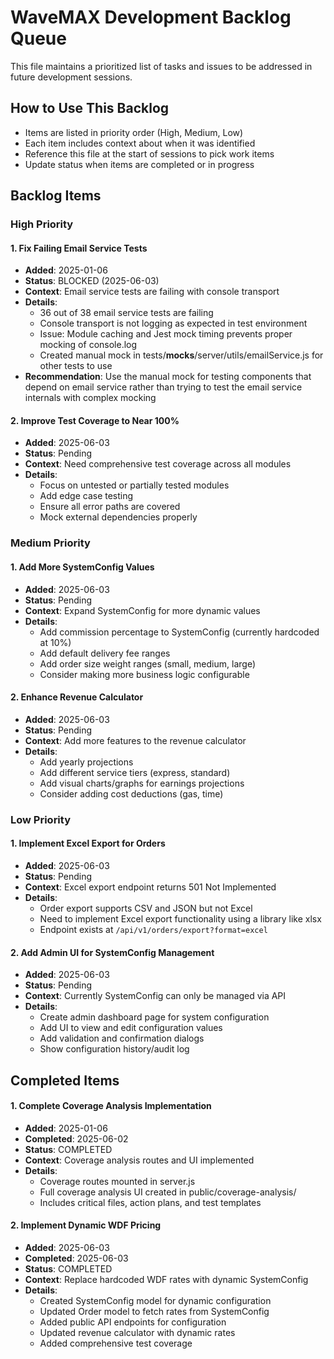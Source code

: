 # WaveMAX Development Backlog Queue

This file maintains a prioritized list of tasks and issues to be addressed in future development sessions.

## How to Use This Backlog
- Items are listed in priority order (High, Medium, Low)
- Each item includes context about when it was identified
- Reference this file at the start of sessions to pick work items
- Update status when items are completed or in progress

## Backlog Items

### High Priority

#### 1. Fix Failing Email Service Tests
- **Added**: 2025-01-06
- **Status**: BLOCKED (2025-06-03)
- **Context**: Email service tests are failing with console transport
- **Details**: 
  - 36 out of 38 email service tests are failing
  - Console transport is not logging as expected in test environment
  - Issue: Module caching and Jest mock timing prevents proper mocking of console.log
  - Created manual mock in tests/__mocks__/server/utils/emailService.js for other tests to use
- **Recommendation**: Use the manual mock for testing components that depend on email service rather than trying to test the email service internals with complex mocking

#### 2. Improve Test Coverage to Near 100%
- **Added**: 2025-06-03
- **Status**: Pending
- **Context**: Need comprehensive test coverage across all modules
- **Details**:
  - Focus on untested or partially tested modules
  - Add edge case testing
  - Ensure all error paths are covered
  - Mock external dependencies properly

### Medium Priority

#### 1. Add More SystemConfig Values
- **Added**: 2025-06-03
- **Status**: Pending
- **Context**: Expand SystemConfig for more dynamic values
- **Details**:
  - Add commission percentage to SystemConfig (currently hardcoded at 10%)
  - Add default delivery fee ranges
  - Add order size weight ranges (small, medium, large)
  - Consider making more business logic configurable

#### 2. Enhance Revenue Calculator
- **Added**: 2025-06-03  
- **Status**: Pending
- **Context**: Add more features to the revenue calculator
- **Details**:
  - Add yearly projections
  - Add different service tiers (express, standard)
  - Add visual charts/graphs for earnings projections
  - Consider adding cost deductions (gas, time)

### Low Priority

#### 1. Implement Excel Export for Orders
- **Added**: 2025-06-03
- **Status**: Pending
- **Context**: Excel export endpoint returns 501 Not Implemented
- **Details**:
  - Order export supports CSV and JSON but not Excel
  - Need to implement Excel export functionality using a library like xlsx
  - Endpoint exists at `/api/v1/orders/export?format=excel`

#### 2. Add Admin UI for SystemConfig Management
- **Added**: 2025-06-03
- **Status**: Pending
- **Context**: Currently SystemConfig can only be managed via API
- **Details**:
  - Create admin dashboard page for system configuration
  - Add UI to view and edit configuration values
  - Add validation and confirmation dialogs
  - Show configuration history/audit log

## Completed Items

#### 1. Complete Coverage Analysis Implementation
- **Added**: 2025-01-06
- **Completed**: 2025-06-02
- **Status**: COMPLETED
- **Context**: Coverage analysis routes and UI implemented
- **Details**:
  - Coverage routes mounted in server.js
  - Full coverage analysis UI created in public/coverage-analysis/
  - Includes critical files, action plans, and test templates

#### 2. Implement Dynamic WDF Pricing
- **Added**: 2025-06-03
- **Completed**: 2025-06-03
- **Status**: COMPLETED
- **Context**: Replace hardcoded WDF rates with dynamic SystemConfig
- **Details**:
  - Created SystemConfig model for dynamic configuration
  - Updated Order model to fetch rates from SystemConfig
  - Added public API endpoints for configuration
  - Updated revenue calculator with dynamic rates
  - Added comprehensive test coverage